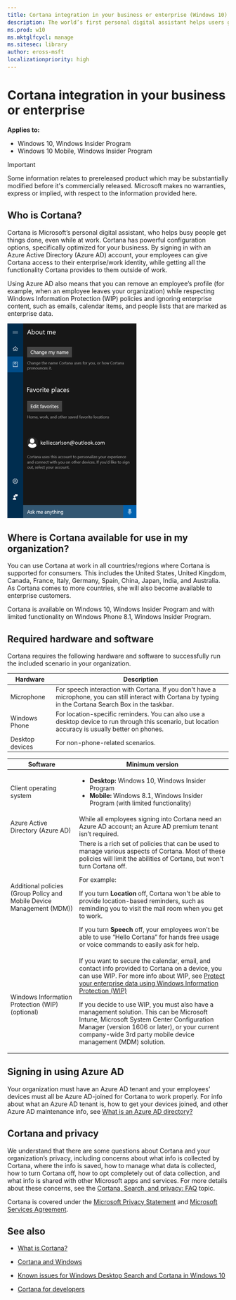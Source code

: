 ```yaml
---
title: Cortana integration in your business or enterprise (Windows 10)
description: The world’s first personal digital assistant helps users get things done, even at work. Cortana includes powerful configuration options specifically to optimize for unique small to medium-sized business and enterprise environments.
ms.prod: w10
ms.mktglfcycl: manage
ms.sitesec: library
author: eross-msft
localizationpriority: high
---
```


# Cortana integration in your business or enterprise
**Applies to:**

-   Windows 10, Windows Insider Program 
-   Windows 10 Mobile, Windows Insider Program

>[!IMPORTANT]
>Some information relates to prereleased product which may be substantially modified before it's commercially released. Microsoft makes no warranties, express or implied, with respect to the information provided here.

## Who is Cortana?
Cortana is Microsoft’s personal digital assistant, who helps busy people get things done, even while at work. 
Cortana has powerful configuration options, specifically optimized for your business. By signing in with an Azure Active Directory (Azure AD) account, your employees can give Cortana access to their enterprise/work identity, while getting all the functionality Cortana provides to them outside of work.

Using Azure AD also means that you can remove an employee’s profile (for example, when an employee leaves your organization) while respecting Windows Information Protection (WIP) policies and ignoring enterprise content, such as emails, calendar items, and people lists that are marked as enterprise data.

![Cortana at work, showing the About me screen](images/cortana-about-me.png)

## Where is Cortana available for use in my organization?
You can use Cortana at work in all countries/regions where Cortana is supported for consumers. This includes the United States, United Kingdom, Canada, France, Italy, Germany, Spain, China, Japan, India, and Australia. As Cortana comes to more countries, she will also become available to enterprise customers.

Cortana is available on Windows 10, Windows Insider Program and with limited functionality on Windows Phone 8.1, Windows Insider Program.

## Required hardware and software
Cortana requires the following hardware and software to successfully run the included scenario in your organization.

|Hardware |Description |
|---------|------------|
|Microphone |For speech interaction with Cortana. If you don't have a microphone, you can still interact with Cortana by typing in the Cortana Search Box in the taskbar. |
|Windows Phone |For location-specific reminders. You can also use a desktop device to run through this scenario, but location accuracy is usually better on phones. |
|Desktop devices |For non-phone-related scenarios. |


|Software |Minimum version |
|---------|------------|
|Client operating system |<ul><li>**Desktop:** Windows 10, Windows Insider Program</li><li>**Mobile:** Windows 8.1, Windows Insider Program (with limited functionality)</li> |
|Azure Active Directory (Azure AD) |While all employees signing into Cortana need an Azure AD account; an Azure AD premium tenant isn’t required. |
|Additional policies (Group Policy and Mobile Device Management (MDM)) |There is a rich set of policies that can be used to manage various aspects of Cortana. Most of these policies will limit the abilities of Cortana, but won't turn Cortana off.<p>For example:<p>If you turn **Location** off, Cortana won't be able to provide location-based reminders, such as reminding you to visit the mail room when you get to work.<p>If you turn **Speech** off, your employees won't be able to use “Hello Cortana” for hands free usage or voice commands to easily ask for help. |
|Windows Information Protection (WIP) (optional) |If you want to secure the calendar, email, and contact info provided to Cortana on a device, you can use WIP. For more info about WIP, see [Protect your enterprise data using Windows Information Protection (WIP)](../keep-secure/protect-enterprise-data-using-wip.md)<p>If you decide to use WIP, you must also have a management solution. This can be Microsoft Intune, Microsoft System Center Configuration Manager (version 1606 or later), or your current company-wide 3rd party mobile device management (MDM) solution.|

## Signing in using Azure AD
Your organization must have an Azure AD tenant and your employees’ devices must all be Azure AD-joined for Cortana to work properly. For info about what an Azure AD tenant is, how to get your devices joined, and other Azure AD maintenance info, see [What is an Azure AD directory?](https://msdn.microsoft.com/library/azure/jj573650.aspx)

## Cortana and privacy
We understand that there are some questions about Cortana and your organization’s privacy, including concerns about what info is collected by Cortana, where the info is saved, how to manage what data is collected, how to turn Cortana off, how to opt completely out of data collection, and what info is shared with other Microsoft apps and services. For more details about these concerns, see the [Cortana, Search, and privacy: FAQ](http://windows.microsoft.com/windows-10/cortana-privacy-faq) topic.

Cortana is covered under the [Microsoft Privacy Statement](https://privacy.microsoft.com/privacystatement) and [Microsoft Services Agreement](https://www.microsoft.com/en-us/servicesagreement).

## See also
- [What is Cortana?](http://go.microsoft.com/fwlink/p/?LinkId=746818)

- [Cortana and Windows](http://go.microsoft.com/fwlink/?LinkId=717384)

- [Known issues for Windows Desktop Search and Cortana in Windows 10](http://support.microsoft.com/kb/3206883/EN-US)

- [Cortana for developers](http://go.microsoft.com/fwlink/?LinkId=717385)
